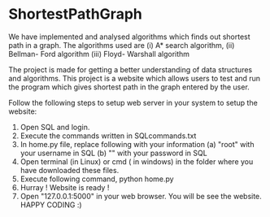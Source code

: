 # ShortestPathGraph
We have implemented and analysed algorithms which finds out shortest path in a graph. The algorithms used are 
(i) A* search algorithm, 
(ii) Bellman- Ford algorithm 
(iii) Floyd- Warshall algorithm

The project is made for getting a better understanding of data structures and algorithms. This project is a website which allows users to test and run the program which gives shortest path in the graph entered by the user.

Follow the following steps to setup web server in your system to setup the website:
1. Open SQL and login.
2. Execute the commands written in SQLcommands.txt
3. In home.py file, replace following with your information
    (a) "root" with your username in SQL
    (b) "" with your password in SQL
4. Open terminal (in Linux) or cmd ( in windows) in the folder where you have downloaded these files.
5. Execute following command,
    python home.py
6. Hurray ! Website is ready !
7. Open "127.0.0.1:5000" in your web browser. You will be see the website. HAPPY CODING :)
